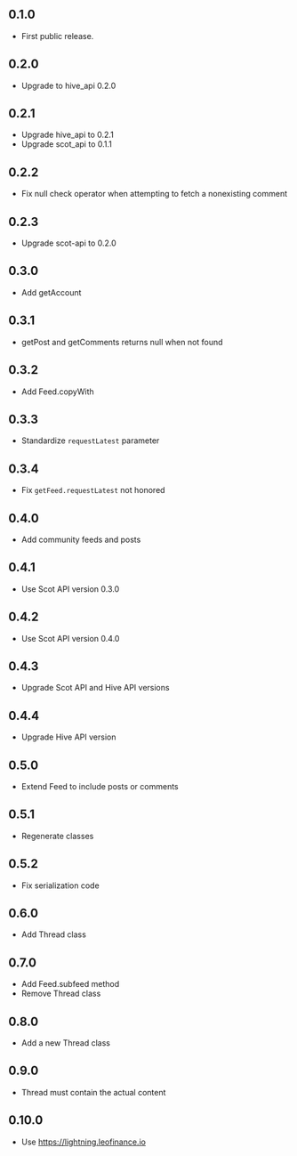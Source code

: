 ## 0.1.0

- First public release.

## 0.2.0

- Upgrade to hive_api 0.2.0

## 0.2.1

- Upgrade hive_api to 0.2.1
- Upgrade scot_api to 0.1.1

## 0.2.2

- Fix null check operator when attempting to fetch a nonexisting comment

## 0.2.3

- Upgrade scot-api to 0.2.0

## 0.3.0

- Add getAccount

## 0.3.1

- getPost and getComments returns null when not found

## 0.3.2

- Add Feed.copyWith

## 0.3.3

- Standardize `requestLatest` parameter

## 0.3.4

- Fix `getFeed.requestLatest` not honored

## 0.4.0

- Add community feeds and posts

## 0.4.1

- Use Scot API version 0.3.0

## 0.4.2

- Use Scot API version 0.4.0

## 0.4.3

- Upgrade Scot API and Hive API versions

## 0.4.4

- Upgrade Hive API version

## 0.5.0

- Extend Feed to include posts or comments

## 0.5.1

- Regenerate classes

## 0.5.2

- Fix serialization code

## 0.6.0

- Add Thread class

## 0.7.0

- Add Feed.subfeed method
- Remove Thread class

## 0.8.0

- Add a new Thread class

## 0.9.0

- Thread must contain the actual content

## 0.10.0

- Use https://lightning.leofinance.io